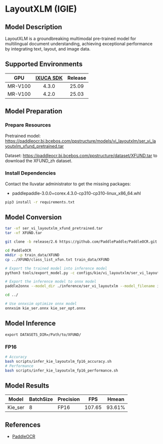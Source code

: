 # LayoutXLM (IGIE)

## Model Description

LayoutXLM is a groundbreaking multimodal pre-trained model for multilingual document understanding, achieving exceptional performance by integrating text, layout, and image data.

## Supported Environments

| GPU    | [IXUCA SDK](https://gitee.com/deep-spark/deepspark#%E5%A4%A9%E6%95%B0%E6%99%BA%E7%AE%97%E8%BD%AF%E4%BB%B6%E6%A0%88-ixuca) | Release |
| :----: | :----: | :----: |
| MR-V100 | 4.3.0 | 25.09 |
| MR-V100 | 4.2.0 | 25.03 |

## Model Preparation

### Prepare Resources

Pretrained model: <https://paddleocr.bj.bcebos.com/ppstructure/models/vi_layoutxlm/ser_vi_layoutxlm_xfund_pretrained.tar>

Dataset: <https://paddleocr.bj.bcebos.com/ppstructure/dataset/XFUND.tar> to download the XFUND_zh dataset.

### Install Dependencies

Contact the Iluvatar administrator to get the missing packages:
- paddlepaddle-3.0.0+corex.4.3.0-cp310-cp310-linux_x86_64.whl

```bash
pip3 install -r requirements.txt
```

## Model Conversion

```bash
tar -xf ser_vi_layoutxlm_xfund_pretrained.tar
tar -xf XFUND.tar

git clone -b release/2.6 https://github.com/PaddlePaddle/PaddleOCR.git --depth=1

cd PaddleOCR
mkdir -p train_data/XFUND
cp ../XFUND/class_list_xfun.txt train_data/XFUND

# Export the trained model into inference model
python3 tools/export_model.py -c configs/kie/vi_layoutxlm/ser_vi_layoutxlm_xfund_zh.yml -o Architecture.Backbone.checkpoints=../ser_vi_layoutxlm_xfund_pretrained/best_accuracy Global.save_inference_dir=./inference/ser_vi_layoutxlm

# Export the inference model to onnx model
paddle2onnx --model_dir ./inference/ser_vi_layoutxlm --model_filename inference.pdmodel --params_filename inference.pdiparams --save_file ../kie_ser.onnx --opset_version 11 --enable_onnx_checker True

cd ../

# Use onnxsim optimize onnx model
onnxsim kie_ser.onnx kie_ser_opt.onnx
```

## Model Inference

```shell
export DATASETS_DIR=/Path/to/XFUND/
```

### FP16

```bash
# Accuracy
bash scripts/infer_kie_layoutxlm_fp16_accuracy.sh
# Performance
bash scripts/infer_kie_layoutxlm_fp16_performance.sh
```

## Model Results

| Model   | BatchSize | Precision | FPS    | Hmean  |
| ------- | --------- | --------- | ------ | ------ |
| Kie_ser | 8         | FP16      | 107.65 | 93.61% |

## References

- [PaddleOCR](https://github.com/PaddlePaddle/PaddleOCR/blob/main/docs/algorithm/kie/algorithm_kie_layoutxlm.md)
